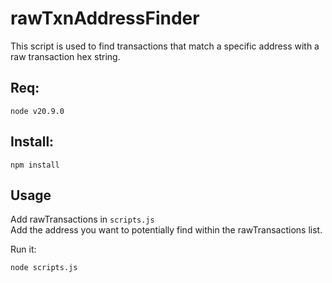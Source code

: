 # rawTxnAddressFinder

This script is used to find transactions that match a specific address with a raw transaction hex string.

## Req:

```
node v20.9.0
```

## Install:

```
npm install
```

## Usage

Add rawTransactions in `scripts.js`   
Add the address you want to potentially find within the rawTransactions list.

Run it:
```
node scripts.js
```
